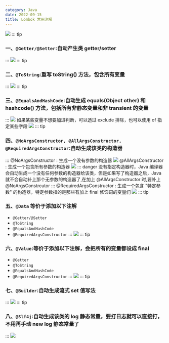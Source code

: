 ```yaml
---
category: Java
date: 2022-09-15
title: Lombok 常用注解
---
```

![](https://imgconvert.csdnimg.cn/aHR0cHM6Ly9pbWcyMDIwLmNuYmxvZ3MuY29tL2ktYmV0YS8xMDAzODU2LzIwMjAwMy8xMDAzODU2LTIwMjAwMzA5MTIzNTA1MDkzLTEyMDcwNjAyNy5wbmc?x-oss-process=image/format,png)
::: tip
### 一、`@Getter/@Setter`:自动产生类 getter/setter
:::
![](https://imgconvert.csdnimg.cn/aHR0cHM6Ly9pbWcyMDIwLmNuYmxvZ3MuY29tL2ktYmV0YS8xMDAzODU2LzIwMjAwMy8xMDAzODU2LTIwMjAwMzA5MTIzNjA4Njc0LTg4MTAwODA3MC5wbmc?x-oss-process=image/format,png)
::: tip
### 二、`@ToString`:重写 toString() 方法，包含所有变量
::: 
![](https://imgconvert.csdnimg.cn/aHR0cHM6Ly9pbWcyMDIwLmNuYmxvZ3MuY29tL2ktYmV0YS8xMDAzODU2LzIwMjAwMy8xMDAzODU2LTIwMjAwMzA5MTIzNjIyNDIwLTM5NjQxMjE1LnBuZw?x-oss-process=image/format,png)
::: tip
### 三、`@EqualsAndHashCode`:自动生成 equals(Object other) 和 hashcode() 方法，包括所有非静态变量和非 transient 的变量
::: 
![](https://imgconvert.csdnimg.cn/aHR0cHM6Ly9pbWcyMDIwLmNuYmxvZ3MuY29tL2ktYmV0YS8xMDAzODU2LzIwMjAwMy8xMDAzODU2LTIwMjAwMzA5MTIzNjMyODAxLTE1Nzk0ODk2MjgucG5n?x-oss-process=image/format,png)
如果某些变量不想要加进判断，可以透过 exclude 排除，也可以使用 of 指定某些字段
![](https://imgconvert.csdnimg.cn/aHR0cHM6Ly9pbWcyMDIwLmNuYmxvZ3MuY29tL2ktYmV0YS8xMDAzODU2LzIwMjAwMy8xMDAzODU2LTIwMjAwMzA5MTIzNjQ0Njk3LTQyMjE0MDUxNS5wbmc?x-oss-process=image/format,png)
::: tip
### 四、`@NoArgsConstructor, @AllArgsConstructor, @RequiredArgsConstructor`:自动生成该类的构造器
:::
@NoArgsConstructor : 生成一个没有参数的构造器
![](https://imgconvert.csdnimg.cn/aHR0cHM6Ly9pbWcyMDIwLmNuYmxvZ3MuY29tL2ktYmV0YS8xMDAzODU2LzIwMjAwMy8xMDAzODU2LTIwMjAwMzA5MTIzNzA1MjcxLTIzOTEzMzk0Ni5wbmc?x-oss-process=image/format,png)
@AllArgsConstructor : 生成一个包含所有参数的构造器
![](https://imgconvert.csdnimg.cn/aHR0cHM6Ly9pbWcyMDIwLmNuYmxvZ3MuY29tL2ktYmV0YS8xMDAzODU2LzIwMjAwMy8xMDAzODU2LTIwMjAwMzA5MTIzNzEzNDY2LTE1MTU1Mzk4NzAucG5n?x-oss-process=image/format,png)
::: danger
没有指定构造器时，Java 编译器会自动生成一个没有任何参数的构造器给该类，但是如果写了构造器之后，Java 就不会自动补上那个无参数的构造器了,在加上 @AllArgsConstructor 时,要补上 
@NoArgsConstrcutor
:::
@RequiredArgsConstructor : 生成一个包含 "特定参数" 的构造器，特定参数指的是那些有加上 final 修饰词的变量们
![](https://imgconvert.csdnimg.cn/aHR0cHM6Ly9pbWcyMDIwLmNuYmxvZ3MuY29tL2ktYmV0YS8xMDAzODU2LzIwMjAwMy8xMDAzODU2LTIwMjAwMzA5MTIzODAyMTg0LTMwMTMxMzAxNC5wbmc?x-oss-process=image/format,png)
::: tip
### 五、`@Data` 等价于添加以下注解
* `@Getter/@Setter`
* `@ToString`
* `@EqualsAndHashCode`
* `@RequiredArgsConstructor`
:::
![](https://imgconvert.csdnimg.cn/aHR0cHM6Ly9pbWcyMDIwLmNuYmxvZ3MuY29tL2ktYmV0YS8xMDAzODU2LzIwMjAwMy8xMDAzODU2LTIwMjAwMzA5MTIzODIxODAzLTE4MDE5MDg5MjkucG5n?x-oss-process=image/format,png)
::: tip
### 六、`@Value`:等价于添加以下注解，会把所有的变量都设成 final 
* `@Getter`
* `@ToString`
* `@EqualsAndHashCode`
* `@RequiredArgsConstructor`
:::
![](https://imgconvert.csdnimg.cn/aHR0cHM6Ly9pbWcyMDIwLmNuYmxvZ3MuY29tL2ktYmV0YS8xMDAzODU2LzIwMjAwMy8xMDAzODU2LTIwMjAwMzA5MTIzODQ4NzcyLTE5Njc1NTYxMy5wbmc?x-oss-process=image/format,png)
::: tip
### 七、`@Builder`:自动生成流式 set 值写法
:::
![](https://imgconvert.csdnimg.cn/aHR0cHM6Ly9pbWcyMDIwLmNuYmxvZ3MuY29tL2ktYmV0YS8xMDAzODU2LzIwMjAwMy8xMDAzODU2LTIwMjAwMzA5MTIzOTA3NzU5LTU1NDE4MTMwMi5wbmc?x-oss-process=image/format,png)
::: tip
### 八、`@Slf4j`:自动生成该类的 log 静态常量，要打日志就可以直接打，不用再手动 new log 静态常量了
:::
![](https://imgconvert.csdnimg.cn/aHR0cHM6Ly9pbWcyMDIwLmNuYmxvZ3MuY29tL2ktYmV0YS8xMDAzODU2LzIwMjAwMy8xMDAzODU2LTIwMjAwMzA5MTI0MDI5ODkxLTExMTIyMTE1MDkucG5n?x-oss-process=image/format,png)
